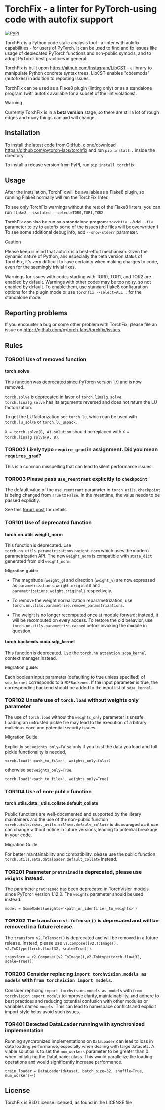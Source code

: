 # TorchFix - a linter for PyTorch-using code with autofix support

[![PyPI](https://img.shields.io/pypi/v/torchfix.svg)](https://pypi.org/project/torchfix/)

TorchFix is a Python code static analysis tool - a linter with autofix capabilities -
for users of PyTorch. It can be used to find and fix issues like usage of deprecated
PyTorch functions and non-public symbols, and to adopt PyTorch best practices in general.

TorchFix is built upon https://github.com/Instagram/LibCST - a library to manipulate
Python concrete syntax trees. LibCST enables "codemods" (autofixes) in addition to
reporting issues.

TorchFix can be used as a Flake8 plugin (linting only) or as a standalone
program (with autofix available for a subset of the lint violations).

> [!WARNING]
> Currently TorchFix is in a **beta version** stage, so there are still a lot of rough
edges and many things can and will change.

## Installation

To install the latest code from GitHub, clone/download
https://github.com/pytorch-labs/torchfix and run `pip install .`
inside the directory.

To install a release version from PyPI, run `pip install torchfix`.

## Usage

After the installation, TorchFix will be available as a Flake8 plugin, so running
Flake8 normally will run the TorchFix linter.

To see only TorchFix warnings without the rest of the Flake8 linters, you can run
`flake8 --isolated --select=TOR0,TOR1,TOR2`

TorchFix can also be run as a standalone program: `torchfix .`
Add `--fix` parameter to try to autofix some of the issues (the files will be overwritten!)
To see some additional debug info, add `--show-stderr` parameter.

> [!CAUTION]
> Please keep in mind that autofix is a best-effort mechanism. Given the dynamic nature of Python,
and especially the beta version status of TorchFix, it's very difficult to have
certainty when making changes to code, even for the seemingly trivial fixes.

Warnings for issues with codes starting with TOR0, TOR1, and TOR2 are enabled by default.
Warnings with other codes may be too noisy, so not enabled by default.
To enable them, use standard flake8 configuration options for the plugin mode or use
`torchfix --select=ALL .` for the standalone mode.


## Reporting problems

If you encounter a bug or some other problem with TorchFix, please file an issue on
https://github.com/pytorch-labs/torchfix/issues.


## Rules

### TOR001 Use of removed function

#### torch.solve

This function was deprecated since PyTorch version 1.9 and is now removed.

`torch.solve` is deprecated in favor of `torch.linalg.solve`.
`torch.linalg.solve` has its arguments reversed and does not return the LU factorization.

To get the LU factorization see `torch.lu`, which can be used with `torch.lu_solve` or `torch.lu_unpack`.

`X = torch.solve(B, A).solution` should be replaced with `X = torch.linalg.solve(A, B)`.

### TOR002 Likely typo `require_grad` in assignment. Did you mean `requires_grad`?

This is a common misspelling that can lead to silent performance issues.

### TOR003 Please pass `use_reentrant` explicitly to `checkpoint`

The default value of the `use_reentrant` parameter in `torch.utils.checkpoint` is being changed
from `True` to `False`. In the meantime, the value needs to be passed explicitly.

See this [forum post](https://dev-discuss.pytorch.org/t/bc-breaking-update-to-torch-utils-checkpoint-not-passing-in-use-reentrant-flag-will-raise-an-error/1745)
for details.

### TOR101 Use of deprecated function

#### torch.nn.utils.weight_norm

This function is deprecated. Use `torch.nn.utils.parametrizations.weight_norm`
which uses the modern parametrization API. The new `weight_norm` is compatible
with `state_dict` generated from old `weight_norm`.

Migration guide:

* The magnitude (``weight_g``) and direction (``weight_v``) are now expressed
    as ``parametrizations.weight.original0`` and ``parametrizations.weight.original1``
    respectively.

* To remove the weight normalization reparametrization, use
    `torch.nn.utils.parametrize.remove_parametrizations`.

* The weight is no longer recomputed once at module forward; instead, it will
    be recomputed on every access.  To restore the old behavior, use
    `torch.nn.utils.parametrize.cached` before invoking the module
    in question.

#### torch.backends.cuda.sdp_kernel

This function is deprecated. Use the `torch.nn.attention.sdpa_kernel` context manager instead.

Migration guide:

Each boolean input parameter (defaulting to true unless specified) of `sdp_kernel` corresponds to a `SDPBackened`. If the input parameter is true, the corresponding backend should be added to the input list of `sdpa_kernel`.

### TOR102 Unsafe use of `torch.load` without weights only parameter

The use of `torch.load` without the `weights_only` parameter is unsafe. Loading an untrusted pickle file may lead to the execution of arbitrary malicious code and potential security issues.

Migration Guide:

Explicitly set `weights_only=False` only if you trust the data you load and full pickle functionality is needed, 

```
torch.load('<path_to_file>', weights_only=False) 
```
otherwise set `weights_only=True`.     
```
torch.load('<path_to_file>', weights_only=True)
```

### TOR104 Use of non-public function

#### torch.utils.data._utils.collate.default_collate

Public functions are well-documented and supported by the library maintainers and the use of the non-public function `torch.utils.data._utils.collate.default_collate` is discouraged as it can can change without notice in future versions, leading to potential breakage in your code.   

Migration Guide:

For better maintainability and compatibility, please use the public function `torch.utils.data.dataloader.default_collate` instead.

### TOR201 Parameter `pretrained` is deprecated, please use `weights` instead.

The parameter `pretrained` has been deprecated in TorchVision models since PyTorch version 1.12.0. The `weights` parameter should be used instead. 

```
model = SomeModel(weights='<path_or_identifier_to_weights>')
```

### TOR202 The transform `v2.ToTensor()` is deprecated and will be removed in a future release.

The `transform v2.ToTensor()` is deprecated and will be removed in a future release. Instead, please use `v2.Compose([v2.ToImage(), v2.ToDtype(torch.float32, scale=True)])`.

```
transform = v2.Compose([v2.ToImage(),v2.ToDtype(torch.float32, scale=True)])
```

### TOR203 Consider replacing `import torchvision.models as models` with `from torchvision import models`.

Consider replacing `import torchvision.models as models` with `from torchvision import models` to improve clarity, maintainability, and adhere to best practices and reducing potential confusion with other modules or variables named `models`. 
This can lead to namespace conflicts and explicit import style helps avoid such issues.

### TOR401 Detected DataLoader running with synchronized implementation

Running synchronized implementations on `DataLoader` can lead to loss in data loading performance, especially when dealing with large datasets. A viable solution is to set the `num_workers` parameter to be greater than 0 when initializing the DataLoader class. This would parallelize the loading operations and would significantly increase performance. 

```
train_loader = DataLoader(dataset, batch_size=32, shuffle=True, num_workers=4)
```

## License
TorchFix is BSD License licensed, as found in the LICENSE file.
